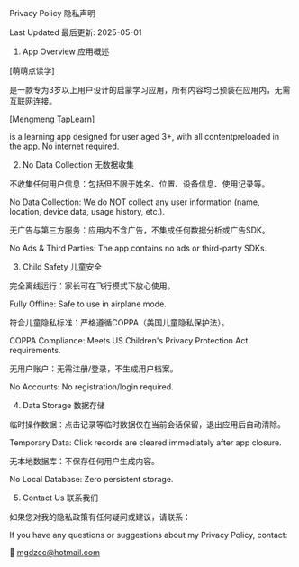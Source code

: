 Privacy Policy 隐私声明

Last Updated 最后更新: 2025-05-01

1. App Overview 应用概述

[萌萌点读学] 

是一款专为3岁以上用户设计的启蒙学习应用，所有内容均已预装在应用内，无需互联网连接。

[Mengmeng TapLearn] 

is a learning app designed for user aged 3+, with all contentpreloaded in the app. No internet required.

2. No Data Collection 无数据收集

不收集任何用户信息：包括但不限于姓名、位置、设备信息、使用记录等。

No Data Collection: We do NOT collect any user information (name, location, device data, usage history, etc.).

无广告与第三方服务：应用内不含广告，不集成任何数据分析或广告SDK。

No Ads & Third Parties: The app contains no ads or third-party SDKs.

3. Child Safety 儿童安全

完全离线运行：家长可在飞行模式下放心使用。

Fully Offline: Safe to use in airplane mode.

符合儿童隐私标准：严格遵循COPPA（美国儿童隐私保护法）。

COPPA Compliance: Meets US Children's Privacy Protection Act requirements.

无用户账户：无需注册/登录，不生成用户档案。

No Accounts: No registration/login required.

4. Data Storage 数据存储

临时操作数据：点击记录等临时数据仅在当前会话保留，退出应用后自动清除。

Temporary Data: Click records are cleared immediately after app closure.

无本地数据库：不保存任何用户生成内容。

No Local Database: Zero persistent storage.

5. Contact Us 联系我们

如果您对我的隐私政策有任何疑问或建议，请联系：

If you have any questions or suggestions about my Privacy Policy, contact:

📧 mgdzcc@hotmail.com
